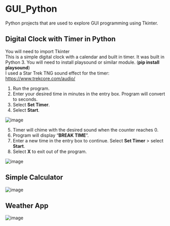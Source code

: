 # GUI_Python
Python projects that are used to explore GUI programming using Tkinter.


## Digital Clock with Timer in Python

You will need to import Tkinter  
This is a simple digital clock with a calendar and built in timer. It was built in Python 3. 
You will need to install playsound or similar module. (**pip install playsound**)  
I used a Star Trek TNG sound effect for the timer: https://www.trekcore.com/audio/   

1. Run the program.
2. Enter your desired time in minutes in the entry box. Program will convert to seconds.
3. Select **Set Timer**.
4. Select **Start**.


![image](https://user-images.githubusercontent.com/68202736/87608580-2d52c200-c6b5-11ea-8226-0bd4e4e0805c.png)


5. Timer will chime with the desired sound when the counter reaches 0. 
6. Program will display “**BREAK TIME**”.
7. Enter a new time in the entry box to continue. Select **Set Timer** > select **Start**. 
8. Select **X** to exit out of the program.


![image](https://user-images.githubusercontent.com/68202736/87608669-62f7ab00-c6b5-11ea-9130-8bb6b6f00c3c.png)


## Simple Calculator
![image](https://user-images.githubusercontent.com/68202736/88468927-82ee5200-ce9f-11ea-8233-55579b098c1a.png)


## Weather App
![image](https://user-images.githubusercontent.com/68202736/88468952-ebd5ca00-ce9f-11ea-92dc-49d464cbf416.png)







